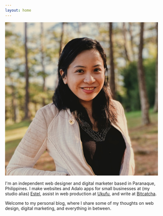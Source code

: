 ```yaml
---
layout: home
---
```


<div class="hero-container">
        <div class="hero">
            <div class="left">
            <img src="/assets/CrystalCamarao.jpeg" class="picture">
            </div>
            <div class="right">
                <p>I'm an independent web designer and digital marketer based in Paranaque, Philippines. I make websites and Adalo apps for small businesses at (my studio alias) <a href="https://estel.design" target="_blank">Estel</a>, assist in web production at <a href="https://ukufu.com/team" target="_blank">Ukufu</a>, and write at <a href="#" target="_blank">Bitcatcha</a>.</p> <p>Welcome to my personal blog, where I share some of my thoughts on web design, digital marketing, and everything in between.</p>
            </div>
        </div>
    </div>